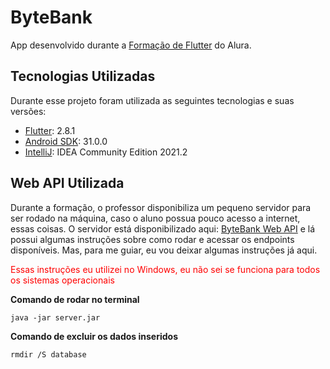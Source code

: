# ByteBank

App desenvolvido durante a [Formação de Flutter](https://cursos.alura.com.br/formacao-flutter) do Alura.

## Tecnologias Utilizadas
Durante esse projeto foram utilizada as seguintes tecnologias e suas versões:
- [Flutter](https://docs.flutter.dev/get-started/install): 2.8.1
- [Android SDK](https://developer.android.com/studio): 31.0.0
- [IntelliJ](https://www.jetbrains.com/idea/download/): IDEA Community Edition 2021.2

## Web API Utilizada
Durante a formação, o professor disponibiliza um pequeno servidor para ser rodado na máquina, caso o aluno possua pouco acesso a internet, essas coisas.
O servidor está disponibilizado aqui: [ByteBank Web API](https://github.com/alura-cursos/bytebank-api/tree/runnable) e lá possui algumas instruções sobre como rodar e acessar os endpoints disponíveis. Mas, para me guiar, eu vou deixar algumas instruções já aqui.

<span style="color: #FF0000;">Essas instruções eu utilizei no Windows, eu não sei se funciona para todos os sistemas operacionais</span>

**Comando de rodar no terminal**

```
java -jar server.jar
```

**Comando de excluir os dados inseridos**

```
rmdir /S database
```